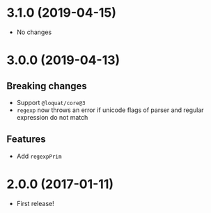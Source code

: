 # 3.1.0 (2019-04-15)
- No changes

# 3.0.0 (2019-04-13)
## Breaking changes
- Support `@loquat/core@3`
- `regexp` now throws an error if unicode flags of parser and regular expression do not match

## Features
- Add `regexpPrim`

# 2.0.0 (2017-01-11)
- First release!
